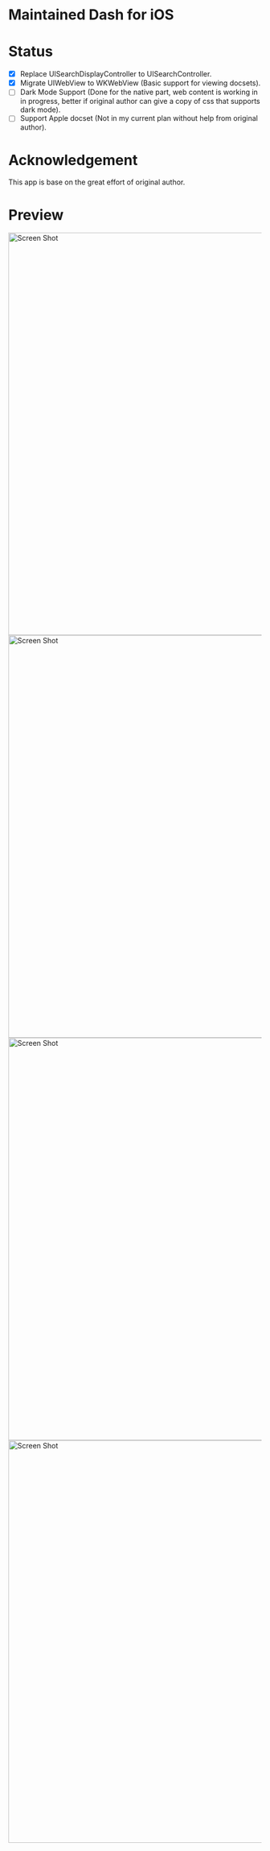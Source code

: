 # Maintained Dash for iOS

# Status
- [x] Replace UISearchDisplayController to UISearchController.
- [x] Migrate UIWebView to WKWebView (Basic support for viewing docsets).
- [ ] Dark Mode Support (Done for the native part, web content is working in in progress, better if original author can give a copy of css that supports dark mode).
- [ ] Support Apple docset (Not in my current plan without help from original author).

# Acknowledgement
This app is base on the great effort of original author.

# Preview
<img width="800" alt="Screen Shot" src="https://user-images.githubusercontent.com/37500758/113025616-ba459900-91ba-11eb-89cd-5cc61f8d1ee9.PNG">
<img width="800" alt="Screen Shot" src="https://user-images.githubusercontent.com/37500758/113025660-c92c4b80-91ba-11eb-8e2a-39a2da2c841b.PNG">
<img width="800" alt="Screen Shot" src="https://user-images.githubusercontent.com/37500758/113025634-bfa2e380-91ba-11eb-8720-2d0a63619fc1.PNG">
<img width="800" alt="Screen Shot" src="https://user-images.githubusercontent.com/37500758/113025678-cdf0ff80-91ba-11eb-9d6e-1180502db687.PNG">
